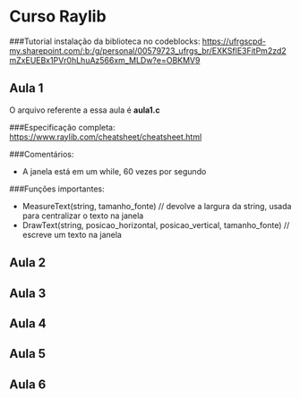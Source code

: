 # Curso Raylib

###Tutorial instalação da biblioteca no codeblocks:
https://ufrgscpd-my.sharepoint.com/:b:/g/personal/00579723_ufrgs_br/EXKSflE3FitPm2zd2mZxEUEBx1PVr0hLhuAz566xm_MLDw?e=OBKMV9

## Aula 1
O arquivo referente a essa aula é **aula1.c**

###Especificação completa:
https://www.raylib.com/cheatsheet/cheatsheet.html

###Comentários:
* A janela está em um while, 60 vezes por segundo

###Funções importantes:
* MeasureText(string, tamanho_fonte) // devolve a largura da string, usada para centralizar o texto na janela
* DrawText(string, posicao_horizontal, posicao_vertical, tamanho_fonte) // escreve um texto na janela

## Aula 2

## Aula 3

## Aula 4

## Aula 5

## Aula 6
